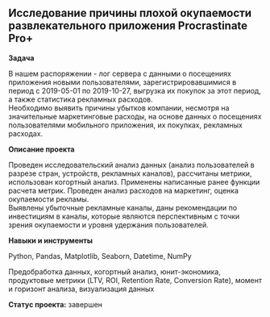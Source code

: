 ## Исследование причины плохой окупаемости развлекательного приложения Procrastinate Pro+


**Задача**   

В нашем распоряжении - лог сервера с данными о посещениях приложения новыми пользователями, зарегистрировавшимися в период с 2019-05-01 по 2019-10-27, выгрузка их покупок за этот период, а также статистика рекламных расходов.  
Необходимо выявить причины убытков компании, несмотря на значительные маркетинговые расходы, на основе данных о посещениях пользователями мобильного приложения, их покупках, рекламных расходах.  


**Описание проекта**

Проведен исследовательский анализ данных (анализ пользователей в разрезе стран, устройств, рекламных каналов), рассчитаны метрики, использован когортный анализ. Применены написанные ранее функции расчета метрик. Проведен анализ расходов на маркетинг, оценка окупаемости рекламы.  
Выявлены убыточные рекламные каналы, даны рекомендации по  инвестициям в каналы, которые являются перспективным с точки зрения окупаемости и уровня удержания пользователей.  


**Навыки и инструменты**  

Python, Pandas, Matplotlib, Seaborn, Datetime, NumPy

Предобработка данных, когортный анализ, юнит-экономика, продуктовые метрики (LTV, ROI, Retention Rate, Conversion Rate), момент и горизонт анализа, визуализация данных


**Статус проекта:** завершен
